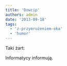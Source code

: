 ```yaml
---
title: 'Dowcip'
authors: admin
date: '2013-09-18'
tags:
  - 'z-przymrużeniem-oka'
  - 'humor'
---
```


Taki żart:

<!--truncate-->

Informatycy informują.
